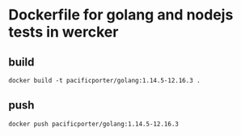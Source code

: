 # Dockerfile for golang and nodejs tests in wercker

## build

```
docker build -t pacificporter/golang:1.14.5-12.16.3 .
```

## push

```
docker push pacificporter/golang:1.14.5-12.16.3
```
